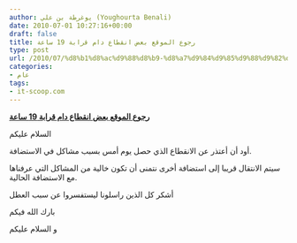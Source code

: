 ```yaml
---
author: يوغرطة بن علي (Youghourta Benali)
date: 2010-07-01 10:27:16+00:00
draft: false
title: رجوع الموقع بعض انقطاع دام قرابة 19 ساعة
type: post
url: /2010/07/%d8%b1%d8%ac%d9%88%d8%b9-%d8%a7%d9%84%d9%85%d9%88%d9%82%d8%b9-%d8%a8%d8%b9%d8%b6-%d8%a7%d9%86%d9%82%d8%b7%d8%a7%d8%b9-%d8%af%d8%a7%d9%85-%d9%82%d8%b1%d8%a7%d8%a8%d8%a9/
categories:
- عام
tags:
- it-scoop.com
---
```


**[رجوع الموقع بعض انقطاع دام قرابة 19 ساعة](http://www.it-scoop.com/2010/07/رجوع-الموقع-بعض-انقطاع-دام-قرابة)**




السلام عليكم




أود أن أعتذر عن الانقطاع الذي حصل يوم أمس بسبب مشاكل في الاستضافة.

سيتم الانتقال قريبا إلى استضافة أخرى نتمنى أن تكون خالية من المشاكل التي عرفناها مع الاستضافة الحالية.

أشكر كل الذين راسلونا ليستفسروا عن سبب العطل

بارك الله فيكم

و السلام عليكم
